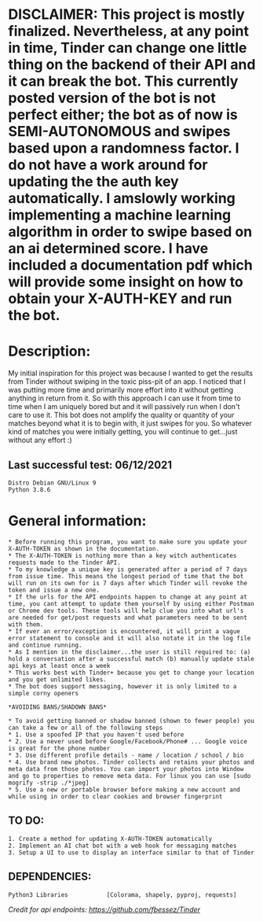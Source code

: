# DISCLAIMER: This project is mostly finalized. Nevertheless, at any point in time, Tinder can change one little thing on the backend of their API and it can break the bot. This currently posted version of the bot is not perfect either; the bot as of now is SEMI-AUTONOMOUS and swipes based upon a randomness factor. I do not have a work around for updating the the auth key automatically. I amslowly working implementing a machine learning algorithm in order to swipe based on an ai determined score. I have included a documentation pdf which will provide some insight on how to obtain your X-AUTH-KEY and run the bot. 

# Description: 
My initial inspiration for this project was because I wanted to get the results from Tinder without swiping in the toxic piss-pit of an app. I noticed that I was putting more time and primarily more effort into it without getting anything in return from it. So with this approach I can use it from time to time when I am uniquely bored but and it will passively run when I don't care to use it. This bot does not amplify the quality or quantity of your matches beyond what it is to begin with, it just swipes for you. So whatever kind of matches you were initially getting, you will continue to get...just without any effort :) 
    

## Last successful test: 06/12/2021
    Distro Debian GNU/Linux 9
    Python 3.8.6

# General information: 

    * Before running this program, you want to make sure you update your X-AUTH-TOKEN as shown in the documentation. 
    * The X-AUTH-TOKEN is nothing more than a key witch authenticates requests made to the Tinder API. 
    * To my knowledge a unique key is generated after a period of 7 days from issue time. This means the longest period of time that the bot will run on its own for is 7 days after which Tinder will revoke the token and issue a new one. 
    * If the urls for the API endpoints happen to change at any point at time, you cant attempt to update them yourself by using either Postman or Chrome dev tools. These tools will help clue you into what url's are needed for get/post requests and what parameters need to be sent with them. 
    * If ever an error/exception is encountered, it will print a vague error statement to console and it will also notate it in the log file and continue running. 
    * As I mention in the disclaimer...the user is still required to: (a) hold a conversation after a successful match (b) manually update stale api keys at least once a week
    * This works best with Tinder+ because you get to change your location and you get unlimited likes. 
    * The bot does support messaging, however it is only limited to a simple corny openers 
    
    *AVOIDING BANS/SHADOWN BANS* 
    
    * To avoid getting banned or shadow banned (shown to fewer people) you can take a few or all of the following steps 
    * 1. Use a spoofed IP that you haven't used before 
    * 2. Use a never used before Google/Facebook/Phone# ... Google voice is great for the phone number 
    * 3. Use different profile details - name / location / school / bio 
    * 4. Use brand new photos. Tinder collects and retains your photos and meta data from those photos. You can import your photos into Window and go to properties to remove meta data. For linux you can use [sudo mogrify -strip ./*jpeg] 
    * 5. Use a new or portable browser before making a new account and while using in order to clear cookies and browser fingerprint 
    
     
    
## TO DO: 
    1. Create a method for updating X-AUTH-TOKEN automatically 
    2. Implement an AI chat bot with a web hook for messaging matches  
    3. Setup a UI to use to display an interface similar to that of Tinder 
    
## DEPENDENCIES: 
    Python3 Libraries           [Colorama, shapely, pyproj, requests]


_Credit for api endpoints: https://github.com/fbessez/Tinder_
